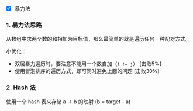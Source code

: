 - [x] 暴力法


### 1. 暴力法思路
从数组中求两个数的和相加为目标值，那么最简单的就是遍历任何一种配对方式。

小优化：
- 双层暴力遍历时，要注意不能用一个数自加（`i != j`） [击败5%]
- 使用冒泡排序的遍历方式，即可同时避免上面的问题 [击败30%]

### 2. Hash 法
使用一个 hash 表来存储 a -> b 的映射 (b = target - a)